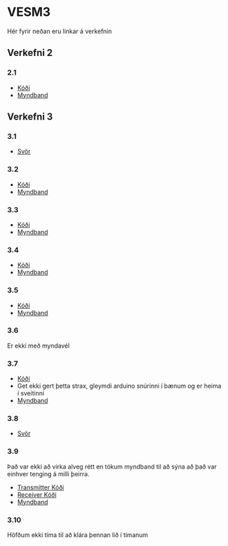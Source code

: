 # VESM3
Hér fyrir neðan eru linkar á verkefnin
## Verkefni 2
### 2.1
* [Kóði](https://github.com/EliasHar/VESM3/blob/master/Verk2/2.1.py)
* [Myndband](https://youtu.be/uChIhBiC4xE)
## Verkefni 3
### 3.1
* [Svör](https://github.com/EliasHar/VESM3/blob/master/Verk3/Spurningar.md)
### 3.2
* [Kóði](https://github.com/EliasHar/VESM3/blob/master/Verk3/3.2.py)
* [Myndband](https://youtu.be/K3a5C8xmdSI)
### 3.3
* [Kóði](https://github.com/EliasHar/VESM3/blob/master/Verk3/3.3.py)
* [Myndband](https://youtu.be/YsTM6E_oz1k)
### 3.4
* [Kóði](https://github.com/EliasHar/VESM3/blob/master/Verk3/3.4.py)
* [Myndband](https://youtu.be/27hibPl1jDs)
### 3.5
* [Kóði](https://github.com/EliasHar/VESM3/blob/master/Verk3/35.py)
* [Myndband](https://youtu.be/0TWtgyva0SU)
### 3.6
Er ekki með myndavél
### 3.7
* [Kóði](https://github.com/EliasHar/VESM3/blob/master/Verk3/3.7.py)
* Get ekki gert þetta strax, gleymdi arduino snúrinni í bænum og er heima í sveitinni 
* [Myndband]()
### 3.8
* [Svör](https://github.com/EliasHar/VESM3/blob/master/Verk3/Spurningar.md)
### 3.9
Það var ekki að virka alveg rétt en tókum myndband til að sýna að það var einhver tenging á milli þeirra.
* [Transmitter Kóði](https://github.com/EliasHar/VESM3/blob/master/Verk3/3.9.ino)
* [Receiver Kóði](https://github.com/EliasHar/VESM3/blob/master/Verk3/3.9receiver.ino)
* [Myndband](https://youtu.be/SlFiATn2m9s)
### 3.10 
Höfðum ekki tíma til að klára þennan lið í tímanum
